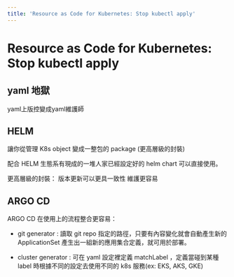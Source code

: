 ```yaml
---
title: 'Resource as Code for Kubernetes: Stop kubectl apply'
---
```


Resource as Code for Kubernetes: Stop kubectl apply
===

## yaml 地獄
yaml上版控變成yaml維護師

## HELM
讓你從管理 K8s object 變成一整包的 package (更高層級的封裝)

配合 HELM 生態系有現成的一堆人家已經設定好的 helm chart 可以直接使用。


更高層級的封裝：
版本更新可以更具一致性
維護更容易

## ARGO CD
ARGO CD 在使用上的流程整合更容易：

- git generator : 讀取 git repo 指定的路徑，只要有內容變化就會自動產生新的 ApplicationSet 產生出一組新的應用集合定義，就可用於部署。

- cluster generator : 可在 yaml 設定裡定義 matchLabel ，定義當碰到某種 label 時根據不同的設定去使用不同的 k8s 服務(ex: EKS, AKS, GKE)